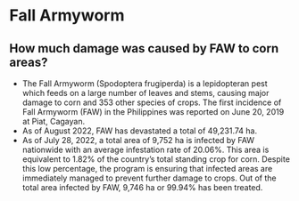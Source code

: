 # Fall Armyworm

## How much damage was caused by FAW to corn areas?

- The Fall Armyworm (Spodoptera frugiperda) is a lepidopteran pest which feeds on a large number of leaves and stems, causing major damage to corn and 353 other species of crops. The first incidence of Fall Armyworm (FAW) in the Philippines was reported on June 20, 2019 at Piat, Cagayan.
- As of August 2022, FAW has devastated a total of 49,231.74 ha.
- As of July 28, 2022, a total area of 9,752 ha is infected by FAW nationwide with an average infestation rate of 20.06%. This area is equivalent to 1.82% of the country’s total standing crop for corn. Despite this low percentage, the program is ensuring that infected areas are immediately managed to prevent further damage to crops. Out of the total area infected by FAW, 9,746 ha or 99.94% has been treated.
